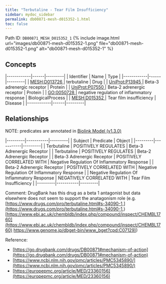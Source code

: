 ```yaml
---
title: "Terbutaline - Tear Film Insufficiency"
sidebar: mydoc_sidebar
permalink: db00871-mesh-d015352-1.html
toc: false 
---
```



Path ID: `DB00871_MESH_D015352_1`
{% include image.html url="images/db00871-mesh-d015352-1.png" file="db00871-mesh-d015352-1.png" alt="db00871-mesh-d015352-1" %}

## Concepts

|------------|------|---------|
| Identifier | Name | Type    |
|------------|------|---------|
| <a href="https://identifiers.org/MESH:D013726">MESH:D013726 </a> | terbutaline | Drug |
| <a href="https://identifiers.org/UniProt:P13945">UniProt:P13945 </a> | Beta-3 adrenergic receptor | Protein |
| <a href="https://identifiers.org/UniProt:P07550">UniProt:P07550 </a> | Beta-2 adrenergic receptor | Protein |
| <a href="https://identifiers.org/GO:0050728">GO:0050728 </a> | negative regulation of inflammatory response | BiologicalProcess |
| <a href="https://identifiers.org/MESH:D015352">MESH:D015352 </a> | Tear film insufficiency | Disease |
|------------|------|---------|

## Relationships


NOTE: predicates are annotated in <a href="https://github.com/biolink/biolink-model/releases/tag/v1.3.0">Biolink Model (v1.3.0)</a>

|---------|-----------|---------|
| Subject | Predicate | Object  |
|---------|-----------|---------|
| Terbutaline | POSITIVELY REGULATES | Beta-3 Adrenergic Receptor |
| Terbutaline | POSITIVELY REGULATES | Beta-2 Adrenergic Receptor |
| Beta-3 Adrenergic Receptor | POSITIVELY CORRELATED WITH | Negative Regulation Of Inflammatory Response |
| Beta-2 Adrenergic Receptor | POSITIVELY CORRELATED WITH | Negative Regulation Of Inflammatory Response |
| Negative Regulation Of Inflammatory Response | NEGATIVELY CORRELATED WITH | Tear Film Insufficiency |
|---------|-----------|---------|

Comment: DrugBank has this drug as a beta 1 antagonist but data elsewhere does not seem to support the anatagonism role (e.g. [https://www.drugs.com/pro/terbutaline.html#s-34090-1,](https://www.drugs.com/pro/terbutaline.html#s-34090-1,) [https://www.ebi.ac.uk/chembldb/index.php/compound/inspect/CHEMBL1760](https://www.ebi.ac.uk/chembldb/index.php/compound/inspect/CHEMBL1760) [https://www.genome.jp/dbget-bin/www_bget?cpd:C07129)](https://www.genome.jp/dbget-bin/www_bget?cpd:C07129))

Reference: 
  - [https://go.drugbank.com/drugs/DB00871#mechanism-of-action](https://go.drugbank.com/drugs/DB00871#mechanism-of-action)
  - [https://www.ncbi.nlm.nih.gov/pmc/articles/PMC5345890/](https://www.ncbi.nlm.nih.gov/pmc/articles/PMC5345890/)
  - [https://europepmc.org/article/MED/23360156](https://europepmc.org/article/MED/23360156)
